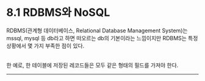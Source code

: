 
# 8.1 RDBMS와 NoSQL
RDBMS(관계형 데이터베이스, Relational Database Management System)는 mssql, mysql 등 db라고 하면 떠오르는 db의 기본이라는 느낌이지만 
RDBMS는 특정 상황에서 몇 가지 부족한 점이 있다. <br/><br/>

한 예로, 한 테이블에 저장된 레코드들은 모두 같은 형태의 필드를 가져야 한다. 

<hr/><br/><br/>
